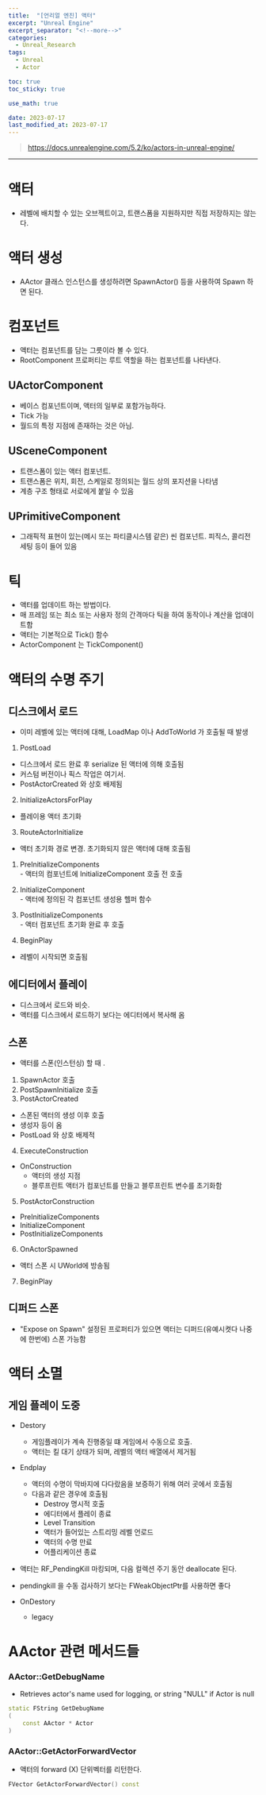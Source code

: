 ```yaml
---
title:  "[언리얼 엔진] 액터"
excerpt: "Unreal Engine"
excerpt_separator: "<!--more-->"
categories:
  - Unreal_Research
tags:
  - Unreal
  - Actor

toc: true
toc_sticky: true

use_math: true

date: 2023-07-17
last_modified_at: 2023-07-17
---
```


> https://docs.unrealengine.com/5.2/ko/actors-in-unreal-engine/

---

# 액터
- 레벨에 배치할 수 있는 오브젝트이고, 트랜스폼을 지원하지만 직접 저장하지는 않는다.

# 액터 생성
- AActor 클래스 인스턴스를 생성하려면 SpawnActor() 등을 사용하여 Spawn 하면 된다.

# 컴포넌트
- 액터는 컴포넌트를 담는 그릇이라 볼 수 있다.
- RootComponent 프로퍼티는 루트 역할을 하는 컴포넌트를 나타낸다.

## UActorComponent 
- 베이스 컴포넌트이며, 액터의 일부로 포함가능하다.
- Tick 가능
- 월드의 특정 지점에 존재하는 것은 아님.

## USceneComponent
- 트랜스폼이 있는 액터 컴포넌트.
- 트랜스폼은 위치, 회전, 스케일로 정의되는 월드 상의 포지션을 나타냄
- 계층 구조 형태로 서로에게 붙일 수 있음

## UPrimitiveComponent
- 그래픽적 표현이 있는(메시 또는 파티클시스템 같은) 씬 컴포넌트. 피직스, 콜리전 세팅 등이 들어 있음

# 틱
- 액터를 업데이트 하는 방법이다.
- 매 프레임 또는 최소 또는 사용자 정의 간격마다 틱을 하여 동작이나 계산을 업데이트함
- 액터는 기본적으로 Tick() 함수
- ActorComponent 는 TickComponent()

# 액터의 수명 주기

## 디스크에서 로드
- 이미 레벨에 있는 액터에 대해, LoadMap 이나 AddToWorld 가 호출될 때 발생

1. PostLoad
  - 디스크에서 로드 완료 후 serialize 된 액터에 의해 호출됨
  - 커스텀 버전이나 픽스 작업은 여기서.
  - PostActorCreated 와 상호 배제됨

2. InitializeActorsForPlay
  - 플레이용 액터 초기화

3. RouteActorInitialize
  - 액터 초기화 경로 변경. 초기화되지 않은 액터에 대해 호출됨  
  1. PreInitializeComponents  
    - 액터의 컴포넌트에 InitializeComponent 호출 전 호출  
  2. InitializeComponent  
    - 액터에 정의된 각 컴포넌트 생성용 헬퍼 함수  
  3. PostInitializeComponents  
    - 액터 컴포넌트 초기화 완료 후 호출
		
4. BeginPlay
  - 레벨이 시작되면 호출됨

## 에디터에서 플레이
- 디스크에서 로드와 비슷.
- 액터를 디스크에서 로드하기 보다는 에디터에서 복사해 옴

## 스폰
- 액터를 스폰(인스턴싱) 할 때 .

1. SpawnActor 호출
2. PostSpawnInitialize 호출
3. PostActorCreated
  - 스폰된 액터의 생성 이후 호출
  - 생성자 등이 옴
  - PostLoad 와 상호 배제적

4. ExecuteConstruction
  - OnConstruction 
    - 액터의 생성 지점
    - 블루프린트 액터가 컴포넌트를 만들고 블루프린트 변수를 초기화함
5. PostActorConstruction
  - PreInitializeComponents
  - InitializeComponent
  - PostInitializeComponents
6. OnActorSpawned
  - 액터 스폰 시 UWorld에 방송됨
7. BeginPlay

## 디퍼드 스폰
- "Expose on Spawn" 설정된 프로퍼티가 있으면 액터는 디퍼드(유예시켯다 나중에 한번에) 스폰 가능함

# 액터 소멸
## 게임 플레이 도중
- Destory 
  - 게임플레이가 계속 진행중일 떄 게임에서 수동으로 호출.
  - 액터는 킬 대기 상태가 되며, 레벨의 액터 배열에서 제거됨
- Endplay
  - 액터의 수명이 막바지에 다다랐음을 보증하기 위해 여러 곳에서 호출됨
  - 다음과 같은 경우에 호출됨
    - Destroy 명시적 호출
    - 에디터에서 플레이 종료
    - Level Transition
    - 액터가 들어있는 스트리밍 레벨 언로드
    - 액터의 수명 만료
    - 어플리케이션 종료

- 액터는 RF_PendingKill 마킹되며, 다음 컬렉션 주기 동안 deallocate 된다.
- pendingkill 을 수동 검사하기 보다는 FWeakObjectPtr<AActor>를 사용하면 좋다

- OnDestory
  - legacy


# AActor 관련 메서드들

### AActor::GetDebugName
- Retrieves actor's name used for logging, or string "NULL" if Actor is null

```cpp
static FString GetDebugName
(
    const AActor * Actor
)
```

### AActor::GetActorForwardVector
- 액터의 forward (X) 단위벡터를 리턴한다.

```cpp
FVector GetActorForwardVector() const
```